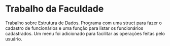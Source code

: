 # Trabalho da Faculdade
Trabalho sobre Estrutura de Dados. Programa com uma struct para fazer o cadastro de funcionários e uma função para listar os funcionários cadastrados. Um menu foi adicionado para facilitar as operações feitas pelo usuário.
